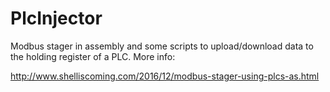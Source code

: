 # PlcInjector
Modbus stager in assembly and some scripts to upload/download data to the holding register of a PLC. More info:

http://www.shelliscoming.com/2016/12/modbus-stager-using-plcs-as.html
